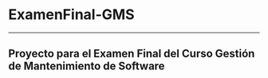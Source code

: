 # ExamenFinal-GMS
___________________________________
## Proyecto para el Examen Final del Curso Gestión de Mantenimiento de Software

